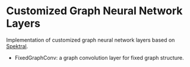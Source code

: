 # Customized Graph Neural Network Layers

Implementation of customized graph neural network layers based on [Spektral](https://github.com/danielegrattarola/spektral).


  * FixedGraphConv: a graph convolution layer for fixed graph structure. 

